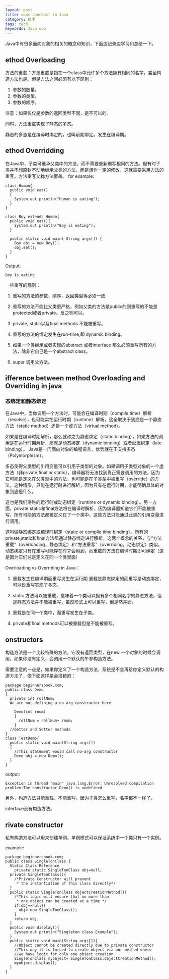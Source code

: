 ```yaml
---
layout: post
title: oops concepst in Java
category: 技术
tags: tech
keywords: Java oop
---
```


  Java中有很多面向对象的相关的概念和知识，下面边记录边学习和总结一下。

## ethod Overloading
  方法的重载：方法重载是指在一个class中允许多个方法拥有相同的名字，甚至构造方法也是。但是方法之间必须有以下区别：

  1. 参数的数量。
  2. 参数的类型。
  3. 参数的顺序。

注意：如果仅仅是参数的返回类型不同，是不可以的.

同时，方法重载实现了静态的多态。

静态的多态是在编译时绑定的，也叫前期绑定。发生在编译期。

## ethod Overridding
  在Java中，子类可继承父类中的方法，而不需要重新编写相同的方法。但有时子类并不想原封不动地继承父类的方法，而是想作一定的修改，这就需要采用方法的重写。方法重写又称方法覆盖。
  for example:

```
class Human{
  public void eat()
  {
    System.out.println("Human is eating");
  }
}

class Boy extends Human{
  public void eat(){
    System.out.println("Boy is eating");
  }

  public static void main( String args[]) {
    Boy obj = new Boy();
    obj.eat();
  }
}
```

Output:

```
Boy is eating
```

一些重写的规则：

  1. 重写的方法的参数，顺序，返回类型等必须一致.

  2. 重写的方法不能比父类更严格，例如父类的方法是public的则重写的不能是protected或者private。反之则可以。

  3. private, static以及final methods 不能被重写。

  4. 重写的方法的绑定发生在run-time,即 dynamic binding。

  5. 如果一个类继承或者实现的abstract 或者interface 那么必须重写所有的方法，除非它自己是一个abstract class。

  6. super 调用父方法。

## ifference between method Overloading and Overriding in java

### 态绑定和静态绑定
  在Java中，当你调用一个方法时，可能会在编译时期（compile time）解析（resolve），也可能实在运行时期（runtime）解析，这全取决于到底是一个静态方法（static method）还是一个虚方法（virtual method）。

  如果是在编译时期解析，那么就称之为静态绑定（static binding），如果方法的调用是在运行时期解析，那就是动态绑定（dynamic binding）或者延迟绑定（late binding）。
Java是一门面向对象的编程语言，优势就在于支持多态（Polymorphism）。

  多态使得父类型的引用变量可以引用子类型的对象。如果调用子类型对象的一个虚方法（非private,final or static），编译器将无法找到真正需要调用的方法，因为它可能是定义在父类型中的方法，也可能是在子类型中被重写（override）的方法，这种情形，只能在运行时进行解析，因为只有在运行时期，才能明确具体的对象到底是什么。

  这也是我们俗称的运行时或动态绑定（runtime or dynamic binding）。另一方面，private static和final方法将在编译时解析，因为编译器知道它们不能被重写，所有可能的方法都被定义在了一个类中，这些方法只能通过此类的引用变量进行调用。

  这叫做静态绑定或编译时绑定（static or compile time binding）。所有的private,static和final方法都通过静态绑定进行解析。这两个概念的关系，与“方法重载”（overloading，静态绑定）和“方法重写”（overriding，动态绑定）类似。动态绑定只有在重写可能存在时才会用到，而重载的方法在编译时期即可确定（这是因为它们总是定义在同一个类里面）

Overloading vs Overriding in Java：

1. 重载发生在编译期而重写发生在运行期.重载是静态绑定的而重写是动态绑定，可以说重写实现了多态。

2. static 方法可以被重载，意味着一个类可以拥有多个相同名字的静态方法，但是静态方法并不能被重写，虽然形式上可以重写，但是然并卵。

3. 重载是在同一个类中，而重写发生在子类。

4. private和final methods可以被重载但是不能被重写。

## onstructors

构造方法是一个比较特殊的方法，它没有返回类型，在new 一个对象的时候会调用，如果你没有定义，会调用一个默认的午参构造方法。

需要注意的一点是，如果你定义了一个构造方法，系统是不会再给你定义默认的构造方法了，像下面这样是会报错的：

```
package beginnersbook.com;
public class Demo
{
  private int rollNum;
  We are not defining a no-arg constructor here

    Demo(int rnum)
    {
      rollNum = rollNum+ rnum;
    }
  //Getter and Setter methods
}
class TestDemo{
  public static void main(String args[])
  {
    //This statement would call no-arg constructor
    Demo obj = new Demo();
  }
}
```
output:

```
Exception in thread "main" java.lang.Error: Unresolved compilation 
problem:The constructor Demo() is undefined
```

另外，构造方法只能重载，不能重写，因为子类怎么重写，名字都不一样了。

interface没有构造方法。

## rivate constructor
私有构造方法可以用来创建单例。单例模式可以保证系统中一个类只有一个实例。

example:

```
package beginnersbook.com;
public class SingleTonClass {
  Static Class Reference
    private static SingleTonClass obj=null;
  private SingleTonClass(){
    /*Private Constructor will prevent 
     * the instantiation of this class directly*/
  }
  public static SingleTonClass objectCreationMethod(){
    /*This logic will ensure that no more than
     * one object can be created at a time */
    if(obj==null){
      obj= new SingleTonClass();
    }
    return obj;
  }
  public void display(){
    System.out.println("Singleton class Example");
  }
  public static void main(String args[]){
    //Object cannot be created directly due to private constructor 
    //This way it is forced to create object via our method where
    //we have logic for only one object creation
    SingleTonClass myobject= SingleTonClass.objectCreationMethod();
    myobject.display();
  }
}
```
